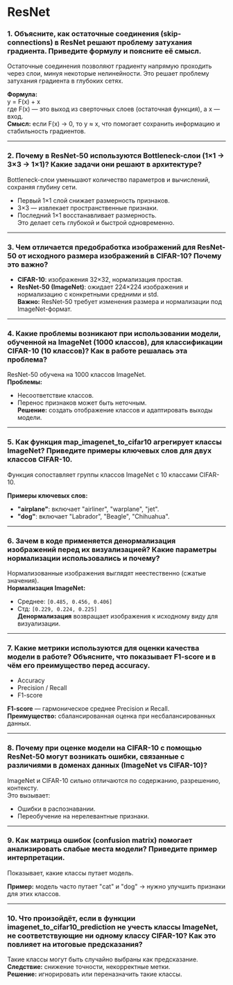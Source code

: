 # ResNet

### 1. Объясните, как остаточные соединения (skip-connections) в ResNet решают проблему затухания градиента. Приведите формулу и поясните её смысл.
Остаточные соединения позволяют градиенту напрямую проходить через слои, минуя некоторые нелинейности. Это решает проблему затухания градиента в глубоких сетях.

**Формула:**  
y = F(x) + x  
где F(x) — это выход из сверточных слоев (остаточная функция), а x — вход.  
**Смысл:** если F(x) → 0, то y ≈ x, что помогает сохранить информацию и стабильность градиентов.

---

### 2. Почему в ResNet-50 используются Bottleneck-слои (1×1 → 3×3 → 1×1)? Какие задачи они решают в архитектуре?
Bottleneck-слои уменьшают количество параметров и вычислений, сохраняя глубину сети.  
- Первый 1×1 слой снижает размерность признаков.  
- 3×3 — извлекает пространственные признаки.  
- Последний 1×1 восстанавливает размерность.  
Это делает сеть глубокой и быстрой одновременно.

---

### 3. Чем отличается предобработка изображений для ResNet-50 от исходного размера изображений в CIFAR-10? Почему это важно?
- **CIFAR-10**: изображения 32×32, нормализация простая.  
- **ResNet-50 (ImageNet)**: ожидает 224×224 изображения и нормализацию с конкретными средними и std.  
**Важно:** ResNet-50 требует изменения размера и нормализации под ImageNet-формат.

---

### 4. Какие проблемы возникают при использовании модели, обученной на ImageNet (1000 классов), для классификации CIFAR-10 (10 классов)? Как в работе решалась эта проблема?
ResNet-50 обучена на 1000 классов ImageNet.  
**Проблемы:**
- Несоответствие классов.
- Перенос признаков может быть неточным.  
**Решение:** создать отображение классов и адаптировать выходы модели.

---

### 5. Как функция map_imagenet_to_cifar10 агрегирует классы ImageNet? Приведите примеры ключевых слов для двух классов CIFAR-10.
Функция сопоставляет группы классов ImageNet с 10 классами CIFAR-10.

**Примеры ключевых слов:**
- **"airplane"**: включает "airliner", "warplane", "jet".  
- **"dog"**: включает "Labrador", "Beagle", "Chihuahua".

---

### 6. Зачем в коде применяется денормализация изображений перед их визуализацией? Какие параметры нормализации использовались и почему?
Нормализованные изображения выглядят неестественно (сжатые значения).  
**Нормализация ImageNet:**
- Среднее: `[0.485, 0.456, 0.406]`
- Стд: `[0.229, 0.224, 0.225]`  
**Денормализация** возвращает изображения к исходному виду для визуализации.

---

### 7. Какие метрики используются для оценки качества модели в работе? Объясните, что показывает F1-score и в чём его преимущество перед accuracy.
- Accuracy
- Precision / Recall
- F1-score

**F1-score** — гармоническое среднее Precision и Recall.  
**Преимущество:** сбалансированная оценка при несбалансированных данных.

---

### 8. Почему при оценке модели на CIFAR-10 с помощью ResNet-50 могут возникать ошибки, связанные с различиями в доменах данных (ImageNet vs CIFAR-10)?
ImageNet и CIFAR-10 сильно отличаются по содержанию, разрешению, контексту.  
Это вызывает:
- Ошибки в распознавании.
- Переобучение на нерелевантные признаки.

---

### 9. Как матрица ошибок (confusion matrix) помогает анализировать слабые места модели? Приведите пример интерпретации.
Показывает, какие классы путает модель.

**Пример:** модель часто путает "cat" и "dog" → нужно улучшить признаки для этих классов.

---

### 10. Что произойдёт, если в функции imagenet_to_cifar10_prediction не учесть классы ImageNet, не соответствующие ни одному классу CIFAR-10? Как это повлияет на итоговые предсказания?
Такие классы могут быть случайно выбраны как предсказание.  
**Следствие:** снижение точности, некорректные метки.  
**Решение:** игнорировать или переназначить такие классы.